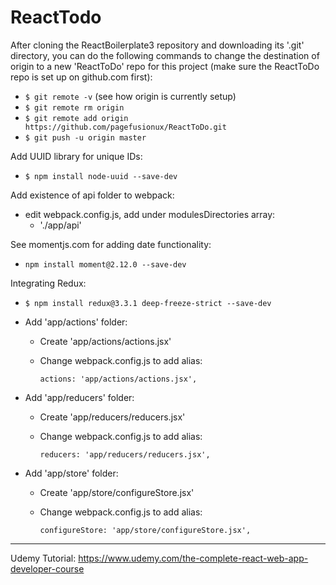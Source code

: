 # ReactTodo

After cloning the ReactBoilerplate3 repository and downloading its '.git' directory, you can do
the following commands to change the destination of origin to a new 'ReactToDo' repo for this project
(make sure the ReactToDo repo is set up on github.com first):
- `$ git remote -v` (see how origin is currently setup)
- `$ git remote rm origin`
- `$ git remote add origin https://github.com/pagefusionux/ReactToDo.git`
- `$ git push -u origin master`

Add UUID library for unique IDs:
- `$ npm install node-uuid --save-dev`

Add existence of api folder to webpack:
- edit webpack.config.js, add under modulesDirectories array:
  - './app/api'

See momentjs.com for adding date functionality:
- `npm install moment@2.12.0 --save-dev`

Integrating Redux:
- `$ npm install redux@3.3.1 deep-freeze-strict --save-dev`
- Add 'app/actions' folder:
  - Create 'app/actions/actions.jsx'
  - Change webpack.config.js to add alias:
  
    `actions: 'app/actions/actions.jsx',`
  
- Add 'app/reducers' folder:
  - Create 'app/reducers/reducers.jsx'
  - Change webpack.config.js to add alias:
  
    `reducers: 'app/reducers/reducers.jsx',`

- Add 'app/store' folder:
  - Create 'app/store/configureStore.jsx'
  - Change webpack.config.js to add alias:
    
    `configureStore: 'app/store/configureStore.jsx',`
    
  
---
Udemy Tutorial:
https://www.udemy.com/the-complete-react-web-app-developer-course
